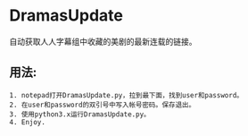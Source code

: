 DramasUpdate
====================
自动获取人人字幕组中收藏的美剧的最新连载的链接。
## 用法:
    1. notepad打开DramasUpdate.py，拉到最下面，找到user和password。
    2. 在user和password的双引号中写入帐号密码。保存退出。
    3. 使用python3.x运行DramasUpdate.py。
    4. Enjoy.
